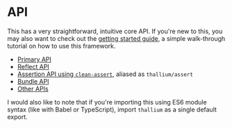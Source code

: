 # API

This has a very straightforward, intuitive core API. If you're new to this, you may also want to check out the [getting started guide](./getting-started.md), a simple walk-through tutorial on how to use this framework.

- [Primary API](./api/thallium.md)
- [Reflect API](./api/reflect.md)
- [Assertion API using `clean-assert`](https://github.com/isiahmeadows/clean-assert/blob/master/api.md), aliased as `thallium/assert`
- [Bundle API](./api/bundle.md)
- [Other APIs](./api/other.md)

I would also like to note that if you're importing this using ES6 module syntax (like with Babel or TypeScript), import `thallium` as a single default export.
